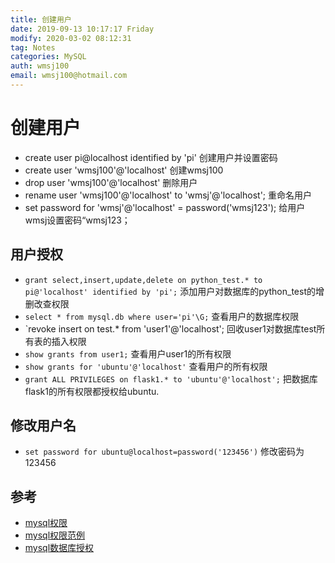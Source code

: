 ```yaml
--- 
title: 创建用户
date: 2019-09-13 10:17:17 Friday	
modify: 2020-03-02 08:12:31 
tag: Notes
categories: MySQL
auth: wmsj100
email: wmsj100@hotmail.com
---
```


# 创建用户

- create user pi@localhost identified by 'pi' 创建用户并设置密码
- create user 'wmsj100'@'localhost' 创建wmsj100
- drop user 'wmsj100'@'localhost' 删除用户
- rename user 'wmsj100'@'localhost' to 'wmsj'@'localhost'; 重命名用户
- set password for 'wmsj'@'localhost' = password('wmsj123'); 给用户wmsj设置密码“wmsj123；

## 用户授权
- `grant select,insert,update,delete on python_test.* to pi@'localhost' identified by 'pi';` 添加用户对数据库的python_test的增删改查权限
- `select * from mysql.db where user='pi'\G;` 查看用户的数据库权限
- `revoke insert on test.* from 'user1'@'localhost'; 回收user1对数据库test所有表的插入权限
- `show grants from user1;` 查看用户user1的所有权限
- `show grants for 'ubuntu'@'localhost'` 查看用户的所有权限
- `grant ALL PRIVILEGES on flask1.* to 'ubuntu'@'localhost';` 把数据库flask1的所有权限都授权给ubuntu.

## 修改用户名

- `set password for ubuntu@localhost=password('123456')` 修改密码为123456

## 参考
- [mysql权限](https://www.cnblogs.com/Csir/p/7889953.html)
- [mysql权限范例](https://www.cnblogs.com/wangchaoyuana/p/7545419.html)
- [mysql数据库授权](https://www.cnblogs.com/NiceCui/p/8588361.html)
